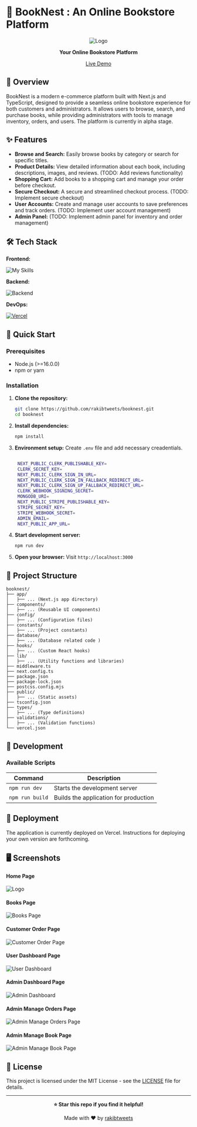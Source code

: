 # 🚀 BookNest : An Online Bookstore Platform

<div align="center">

![Logo](/public/images/book-nest-banner.png)

**Your Online Bookstore Platform**

[Live Demo](https://boooknest.vercel.app)

</div>

## 📖 Overview

BookNest is a modern e-commerce platform built with Next.js and TypeScript, designed to provide a seamless online bookstore experience for both customers and administrators. It allows users to browse, search, and purchase books, while providing administrators with tools to manage inventory, orders, and users. The platform is currently in alpha stage.

## ✨ Features

- **Browse and Search:** Easily browse books by category or search for specific titles.
- **Product Details:** View detailed information about each book, including descriptions, images, and reviews. (TODO: Add reviews functionality)
- **Shopping Cart:** Add books to a shopping cart and manage your order before checkout.
- **Secure Checkout:** A secure and streamlined checkout process. (TODO: Implement secure checkout)
- **User Accounts:** Create and manage user accounts to save preferences and track orders. (TODO: Implement user account management)
- **Admin Panel:** (TODO: Implement admin panel for inventory and order management)

## 🛠️ Tech Stack

**Frontend:**

![My Skills](https://skillicons.dev/icons?i=react,nextjs,ts,tailwind)

**Backend:**

![Backend](https://skillicons.dev/icons?i=mongodb,clerk)

**DevOps:**

[![Vercel](https://skillicons.dev/icons?i=vercel)](https://vercel.com/)

## 🚀 Quick Start

### Prerequisites

- Node.js (>=16.0.0)
- npm or yarn

### Installation

1. **Clone the repository:**

   ```bash
   git clone https://github.com/rakibtweets/booknest.git
   cd booknest
   ```

2. **Install dependencies:**

   ```bash
   npm install
   ```

3. **Environment setup:** Create `.env` file and add necessary creadentials.

   ```bash

    NEXT_PUBLIC_CLERK_PUBLISHABLE_KEY=
    CLERK_SECRET_KEY=
    NEXT_PUBLIC_CLERK_SIGN_IN_URL=
    NEXT_PUBLIC_CLERK_SIGN_IN_FALLBACK_REDIRECT_URL=
    NEXT_PUBLIC_CLERK_SIGN_UP_FALLBACK_REDIRECT_URL=
    CLERK_WEBHOOK_SIGNING_SECRET=
    MONGODB_URI=
    NEXT_PUBLIC_STRIPE_PUBLISHABLE_KEY=
    STRIPE_SECRET_KEY=
    STRIPE_WEBHOOK_SECRET=
    ADMIN_EMAIL=
    NEXT_PUBLIC_APP_URL=

   ```

4. **Start development server:**

   ```bash
   npm run dev
   ```

5. **Open your browser:**
   Visit `http://localhost:3000`

## 📁 Project Structure

```
booknest/
├── app/
│   ├── ... (Next.js app directory)
├── components/
│   ├── ... (Reusable UI components)
├── config/
│   ├── ... (Configuration files)
├── constants/
│   ├── ... (Project constants)
├── database/
│   ├── ... (Database related code )
├── hooks/
│   ├── ... (Custom React hooks)
├── lib/
│   ├── ... (Utility functions and libraries)
├── middleware.ts
├── next.config.ts
├── package.json
├── package-lock.json
├── postcss.config.mjs
├── public/
│   ├── ... (Static assets)
├── tsconfig.json
├── types/
│   ├── ... (Type definitions)
├── validations/
│   ├── ... (Validation functions)
└── vercel.json
```

## 🔧 Development

### Available Scripts

| Command         | Description                           |
| --------------- | ------------------------------------- |
| `npm run dev`   | Starts the development server         |
| `npm run build` | Builds the application for production |

## 🚀 Deployment

The application is currently deployed on Vercel. Instructions for deploying your own version are forthcoming.

## 🖥️ Screenshots

<!-- [Screenshot 1](path-to-screenshot) -->

#### Home Page

![Logo](/public/images/book-nest-banner.png)

#### Books Page

![Books Page](/public/images/booknest-books.png)

#### Customer Order Page

![Customer Order Page](/public/images/booknest-orders.png)

<!--[Screenshot 2](path-to-screenshot)  -->

#### User Dashboard Page

![User Dashboard](/public/images/booknest-user-dashboard.png)

#### Admin Dashboard Page

![Admin Dashboard](/public/images/booknest-admin-dashboard.png)

#### Admin Manage Orders Page

![Admin Manage Orders Page](/public/images/booknest-admin-orders.png)

#### Admin Manage Book Page

![Admin Manage Book Page](/public/images/booknest-admin-books.png)

<!--
## 🤝 Contributing

(TODO: Add contribution guidelines) -->

## 📄 License

This project is licensed under the MIT License - see the [LICENSE](LICENSE) file for details.

---

<div align="center">

**⭐ Star this repo if you find it helpful!**

Made with ❤️ by [rakibtweets](https://github.com/rakibtweets)

</div>
